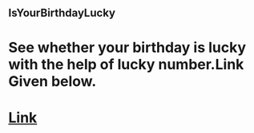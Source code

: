 ## IsYourBirthdayLucky
 
# See whether your birthday is lucky with the help of lucky number.Link Given below.

# [Link](https://is-your-birthday-lucky2311.netlify.app/)
